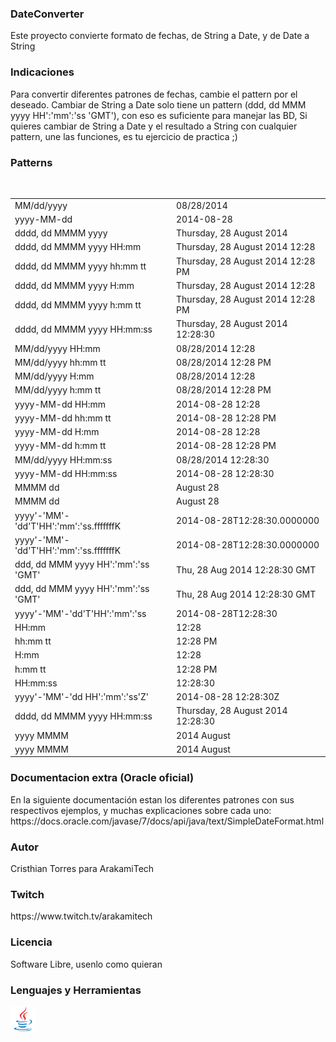 <h3>DateConverter</h3>
Este proyecto convierte formato de fechas, de String a Date, y de Date a String

<h3>Indicaciones</h3>
Para convertir diferentes patrones de fechas, cambie el pattern por el deseado.
Cambiar de String a Date solo tiene un pattern (ddd, dd MMM yyyy HH':'mm':'ss 'GMT'), con eso es suficiente para manejar las BD,
Si quieres cambiar de String a Date y el resultado a String con cualquier pattern, une las funciones, es tu ejercicio de practica ;)

<h3>Patterns</h3>
<br>
<table>
<tr><td>MM/dd/yyyy</td><td>08/28/2014</td></tr>
<tr><td>yyyy-MM-dd</td><td>2014-08-28</td></tr>
<tr><td>dddd, dd MMMM yyyy</td><td>Thursday, 28 August 2014</td></tr>
<tr><td>dddd, dd MMMM yyyy HH:mm</td><td>Thursday, 28 August 2014 12:28</td></tr>
<tr><td>dddd, dd MMMM yyyy hh:mm tt</td><td>Thursday, 28 August 2014 12:28 PM</td></tr>
<tr><td>dddd, dd MMMM yyyy H:mm</td><td>Thursday, 28 August 2014 12:28</td></tr>
<tr><td>dddd, dd MMMM yyyy h:mm tt</td><td>Thursday, 28 August 2014 12:28 PM</td></tr>
<tr><td>dddd, dd MMMM yyyy HH:mm:ss</td><td>Thursday, 28 August 2014 12:28:30</td></tr>
<tr><td>MM/dd/yyyy HH:mm</td><td>08/28/2014 12:28</td></tr>
<tr><td>MM/dd/yyyy hh:mm tt</td><td>08/28/2014 12:28 PM</td></tr>
<tr><td>MM/dd/yyyy H:mm</td><td>08/28/2014 12:28</td></tr>
<tr><td>MM/dd/yyyy h:mm tt</td><td>08/28/2014 12:28 PM</td></tr>
<tr><td>yyyy-MM-dd HH:mm</td><td>2014-08-28 12:28</td></tr>
<tr><td>yyyy-MM-dd hh:mm tt</td><td>2014-08-28 12:28 PM</td></tr>
<tr><td>yyyy-MM-dd H:mm</td><td>2014-08-28 12:28</td></tr>
<tr><td>yyyy-MM-dd h:mm tt</td><td>2014-08-28 12:28 PM</td></tr>
<tr><td>MM/dd/yyyy HH:mm:ss</td><td>08/28/2014 12:28:30</td></tr>
<tr><td>yyyy-MM-dd HH:mm:ss</td><td>2014-08-28 12:28:30</td></tr>
<tr><td>MMMM dd</td><td>August 28</td></tr>
<tr><td>MMMM dd</td><td>August 28</td></tr>
<tr><td>yyyy'-'MM'-'dd'T'HH':'mm':'ss.fffffffK</td><td>2014-08-28T12:28:30.0000000</td></tr>
<tr><td>yyyy'-'MM'-'dd'T'HH':'mm':'ss.fffffffK</td><td>2014-08-28T12:28:30.0000000</td></tr>
<tr><td>ddd, dd MMM yyyy HH':'mm':'ss 'GMT'</td><td>Thu, 28 Aug 2014 12:28:30 GMT</td></tr>
<tr><td>ddd, dd MMM yyyy HH':'mm':'ss 'GMT'</td><td>Thu, 28 Aug 2014 12:28:30 GMT</td></tr>
<tr><td>yyyy'-'MM'-'dd'T'HH':'mm':'ss</td><td>2014-08-28T12:28:30</td></tr>
<tr><td>HH:mm</td><td>12:28</td></tr>
<tr><td>hh:mm tt</td><td>12:28 PM</td></tr>
<tr><td>H:mm</td><td>12:28</td></tr>
<tr><td>h:mm tt</td><td>12:28 PM</td></tr>
<tr><td>HH:mm:ss</td><td>12:28:30</td></tr>
<tr><td>yyyy'-'MM'-'dd HH':'mm':'ss'Z'</td><td>2014-08-28 12:28:30Z</td></tr>
<tr><td>dddd, dd MMMM yyyy HH:mm:ss</td><td>Thursday, 28 August 2014 12:28:30</td></tr>
<tr><td>yyyy MMMM</td><td>2014 August</td></tr>
<tr><td>yyyy MMMM</td><td>2014 August</td></tr>
</table>
<h3>Documentacion extra (Oracle oficial)</h3>
En la siguiente documentación estan los diferentes patrones con sus respectivos ejemplos,
y muchas explicaciones sobre cada uno:
https://docs.oracle.com/javase/7/docs/api/java/text/SimpleDateFormat.html

<h3>Autor</h3>
Cristhian Torres para ArakamiTech

<h3>Twitch</h3>
https://www.twitch.tv/arakamitech

<h3>Licencia</h3>
Software Libre, usenlo como quieran

<h3 align="left">Lenguajes y Herramientas</h3>
<p align="left"> 
  <a href="https://www.java.com" target="_blank"> 
    <img src="https://raw.githubusercontent.com/devicons/devicon/master/icons/java/java-original.svg" alt="java" width="40" height="40"/> 
  </a>
</p>
